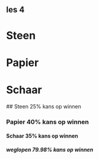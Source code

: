 ## les 4

# Steen
# Papier
# Schaar

##​ Steen 25% kans op winnen 
### Papier 40% kans op winnen
#### Schaar 35% kans op winnen 

##### weglopen 79.98% kans op winnen
